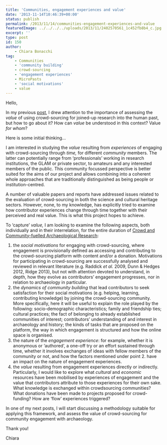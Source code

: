 ```yaml
---
title: 'Communities, engagement experiences and value'
date: '2013-11-14T10:46:39+00:00'
status: publish
permalink: /2013/11/14/communities-engagement-experiences-and-value
featuredImage: ../../../../uploads/2013/11/2402570561_1c452fb8b4_c.jpg
excerpt: ''
type: post
id: 150
author:
    - Chiara Bonacchi
tag:
    - Communities
    - 'community building'
    - crowd-sourcing
    - 'engagement experiences'
    - MicroPasts
    - 'social motivations'
    - value
---
```

Hello,

In my previous [post](https://blog.micropasts.org/2013/11/05/what-is-the-value-of-crowd-sourcing-archaeology/ "blog post"), I drew attention to the importance of assessing the *value* of using crowd-sourcing for joined-up research into the human past, but how to go about it? How can *value* be understood in this context? Value *for whom*?

Here is some initial thinking…

I am interested in studying the *value* resulting from *experiences* of engaging with crowd-sourcing through *time,* for different *community* members. The latter can potentially range from ‘professionals’ working in research institutions, the GLAM or private sector, to amateurs and any interested members of the public. This community focussed perspective is better suited for the aims of our project and allows combining into a coherent whole approaches that are traditionally distinguished as being people or institution-centred.

A number of valuable papers and reports have addressed issues related to the evaluation of crowd-sourcing in both the science and cultural heritage sectors. However, none, to my knowledge, has explicitly tried to examine how contributor experiences change through time together with their perceived and real value. This is what this project hopes to achieve.

To ‘capture’ *value,* I am looking to examine the following aspects, both individually and in their interrelation, for the entire duration of [Crowd and Community-fuelled Archaeological Research](https://blog.micropasts.org/about-the-project/ "Crowd and Community-fuelled Archaeological Research"):

1. the *social* *motivations* for engaging with crowd-sourcing, where engagement is provisionally defined as accessing and contributing to the crowd-sourcing platform with content and/or a donation. Motivations for participating in crowd-sourcing are successfully analysed and reviewed in relevant literature (e.g. Raddick *et al.* 2009, Dunn &amp; Hedges 2012, Ridge 2013), but not with attention devoted to understand, in depth, how they evolve as contributors’ engagement progresses, nor in relation to archaeology in particular.
2. the *dynamics of community building* that lead contributors to seek satisfaction for their social motivations (e.g. helping, learning, contributing knowledge) by joining the crowd-sourcing community. More specifically, here it will be useful to explain the role played by the following: socio-demographic characteristics; family and friendship ties; cultural practices; the fact of belonging to already established communities of interest; contributors’ understanding of and interest in archaeology and history; the kinds of tasks that are proposed on the platform, the way in which engagement is structured and how the online space is organised.
3. the nature of the *engagement* *experience*: for example, whether it is anonymous or ‘authored’, a one-off try or an effort sustained through time, whether it involves exchanges of ideas with fellow members of the community or not, and how the factors mentioned under point 2. have an impact on the nature of engagement experiences.
4. the *value* resulting from engagement experiences directly or indirectly. Particularly, I would like to explore what *cultural* and *economic* resources have been mobilised by experiences of engagement and the value that contributors attribute to those experiences for their own sake. What knowledge is exchanged within crowdsourcing communities? What donations have been made to projects proposed for crowd-funding? How are ‘flow’ experiences triggered?

In one of my next posts, I will start discussing a methodology suitable for applying this framework, and assess the value of crowd-sourcing for community engagement with archaeology.

Thank you!

Chiara